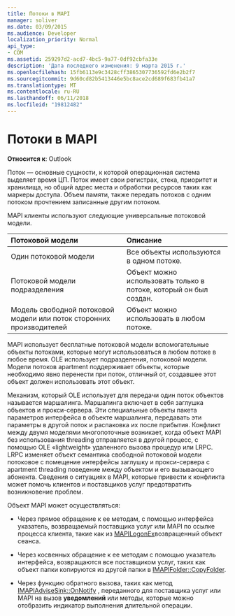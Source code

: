 ```yaml
---
title: Потоки в MAPI
manager: soliver
ms.date: 03/09/2015
ms.audience: Developer
localization_priority: Normal
api_type:
- COM
ms.assetid: 259297d2-acd7-4bc5-9a77-0df92cbfa33e
description: 'Дата последнего изменения: 9 марта 2015 г.'
ms.openlocfilehash: 15fb6113e9c3428cff3865307736592fd6e2b2f7
ms.sourcegitcommit: 9d60cd82b5413446e5bc8ace2cd689f683fb41a7
ms.translationtype: MT
ms.contentlocale: ru-RU
ms.lasthandoff: 06/11/2018
ms.locfileid: "19812482"
---
```

# <a name="threading-in-mapi"></a>Потоки в MAPI

  
  
**Относится к**: Outlook 
  
Поток — основные сущности, к которой операционная система выделяет время ЦП. Поток имеет свои регистрах, стека, приоритет и хранилища, но общий адрес места и обработки ресурсов таких как маркеры доступа. Объем памяти, также передать потоков с одним потоком прочтением записанные другим потоком.
  
MAPI клиенты используют следующие универсальные потоковой модели.
  
|**Потоковой модели**|**Описание**|
|:-----|:-----|
|Один потоковой модели  <br/> |Все объекты используются в одном потоке.  <br/> |
|Потоковой модели подразделения  <br/> |Объект можно использовать только в потоке, который он был создан.  <br/> |
|Модель свободной потоковой модели или поток сторонних производителей  <br/> |Объект можно использовать в любом потоке.  <br/> |
   
MAPI использует бесплатные потоковой модели вспомогательные объекты потоками, которые могут использоваться в любом потоке в любое время. OLE использует подразделения, потоковой модели. Модели потоков apartment поддерживает объекты, которые необходимо явно перенести при поток, отличный от, создавшее этот объект должен использовать этот объект.
  
Механизм, который OLE использует для передачи один поток объектов называется маршалинга. Маршалинга включает в себя заглушка объектов и прокси-сервера. Эти специальные объекты пакета параметров интерфейса в объекте маршалинга, передавать эти параметры в другой поток и распаковка их после прибытия. Конфликт между двумя моделями многопоточные возникает, когда объект MAPI без использования threading отправляется в другой процесс, с помощью OLE «lightweight» удаленного вызова процедур или LRPC. LRPC изменяет объект семантика свободной потоковой модели потоковое с помещение интерфейсы заглушку и прокси-сервера с apartment threading поведение между объектом и его вызывающего абонента. Сведения о ситуациях в MAPI, которые привести к конфликта может помочь клиентов и поставщиков услуг предотвратить возникновение проблем.
  
Объект MAPI может осуществляться:
  
- Через прямое обращение к ее методам, с помощью интерфейса указатель, возвращаемый поставщика услуг или MAPI по ссылке процесса клиента, такие как из [MAPILogonEx](mapilogonex.md)возвращенный объект сеанса.
    
- Через косвенных обращение к ее методам с помощью указатель интерфейса, возвращаются все поставщиком услуг, таких как объект папки копируются из другой папки в [IMAPIFolder::CopyFolder](imapifolder-copyfolder.md).
    
- Через функцию обратного вызова, таких как метод [IMAPIAdviseSink::OnNotify](imapiadvisesink-onnotify.md) , переданного для поставщика услуг или MAPI на вызов **уведомлений** или методы, которые можно отобразить индикатор выполнения длительной операции. 
    

